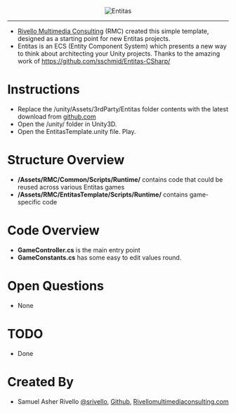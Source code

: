 <p align="center">
    <img src="https://raw.githubusercontent.com/sschmid/Entitas-CSharp/develop/Readme/Images/Entitas-Header.png" alt="Entitas">
</p>

---

* <a href="http://www.RivelloMultimediaConsulting.com/unity/">Rivello Multimedia Consulting</a> (RMC) created this simple template, designed as a starting point for new Entitas projects.
* Entitas is an ECS (Entity Component System) which presents a new way to think about architecting your Unity projects. Thanks to the amazing work of <a href="http://github.com/sschmid/Entitas-CSharp/">https://github.com/sschmid/Entitas-CSharp/</a>

</p>


Instructions
=============
* Replace the /unity/Assets/3rdParty/Entitas folder contents with the latest download from <a href="http://github.com/sschmid/Entitas-CSharp/">github.com</a></BR>
* Open the /unity/ folder in Unity3D. </BR>
* Open the EntitasTemplate.unity file. Play.

Structure Overview
=============
* **/Assets/RMC/Common/Scripts/Runtime/** contains code that could be reused across various Entitas games<BR>
* **/Assets/RMC/EntitasTemplate/Scripts/Runtime/** contains game-specific code

Code Overview
=============
* **GameController.cs** is the main entry point
* **GameConstants.cs** has some easy to edit values
round.

Open Questions
=============
* None

TODO
=============
* Done


Created By
=============

- Samuel Asher Rivello <a href="https://twitter.com/srivello/">@srivello</a>, <a href="http://www.github.com/RivelloMultimediaConsulting/">Github</a>, <a href="http://www.rivellomultimediaconsulting.com/unity/">Rivellomultimediaconsulting.com</a>


